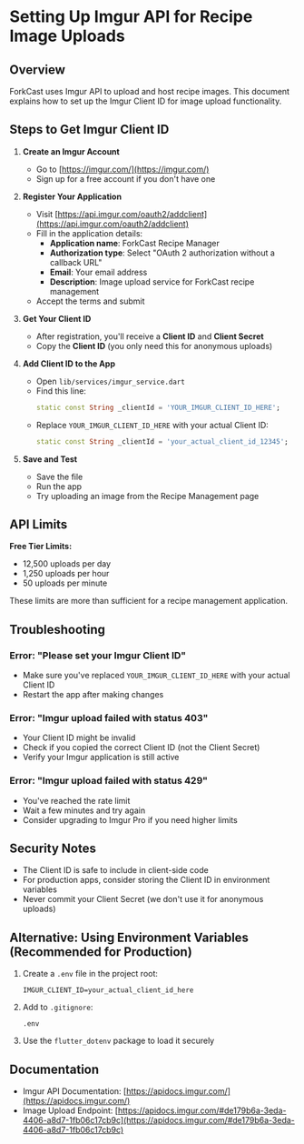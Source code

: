 # Setting Up Imgur API for Recipe Image Uploads

## Overview
ForkCast uses Imgur API to upload and host recipe images. This document explains how to set up the Imgur Client ID for image upload functionality.

## Steps to Get Imgur Client ID

1. **Create an Imgur Account**
   - Go to [https://imgur.com/](https://imgur.com/)
   - Sign up for a free account if you don't have one

2. **Register Your Application**
   - Visit [https://api.imgur.com/oauth2/addclient](https://api.imgur.com/oauth2/addclient)
   - Fill in the application details:
     - **Application name**: ForkCast Recipe Manager
     - **Authorization type**: Select "OAuth 2 authorization without a callback URL"
     - **Email**: Your email address
     - **Description**: Image upload service for ForkCast recipe management
   - Accept the terms and submit

3. **Get Your Client ID**
   - After registration, you'll receive a **Client ID** and **Client Secret**
   - Copy the **Client ID** (you only need this for anonymous uploads)

4. **Add Client ID to the App**
   - Open `lib/services/imgur_service.dart`
   - Find this line:
     ```dart
     static const String _clientId = 'YOUR_IMGUR_CLIENT_ID_HERE';
     ```
   - Replace `YOUR_IMGUR_CLIENT_ID_HERE` with your actual Client ID:
     ```dart
     static const String _clientId = 'your_actual_client_id_12345';
     ```

5. **Save and Test**
   - Save the file
   - Run the app
   - Try uploading an image from the Recipe Management page

## API Limits

**Free Tier Limits:**
- 12,500 uploads per day
- 1,250 uploads per hour
- 50 uploads per minute

These limits are more than sufficient for a recipe management application.

## Troubleshooting

### Error: "Please set your Imgur Client ID"
- Make sure you've replaced `YOUR_IMGUR_CLIENT_ID_HERE` with your actual Client ID
- Restart the app after making changes

### Error: "Imgur upload failed with status 403"
- Your Client ID might be invalid
- Check if you copied the correct Client ID (not the Client Secret)
- Verify your Imgur application is still active

### Error: "Imgur upload failed with status 429"
- You've reached the rate limit
- Wait a few minutes and try again
- Consider upgrading to Imgur Pro if you need higher limits

## Security Notes

- The Client ID is safe to include in client-side code
- For production apps, consider storing the Client ID in environment variables
- Never commit your Client Secret (we don't use it for anonymous uploads)

## Alternative: Using Environment Variables (Recommended for Production)

1. Create a `.env` file in the project root:
   ```
   IMGUR_CLIENT_ID=your_actual_client_id_here
   ```

2. Add to `.gitignore`:
   ```
   .env
   ```

3. Use the `flutter_dotenv` package to load it securely

## Documentation

- Imgur API Documentation: [https://apidocs.imgur.com/](https://apidocs.imgur.com/)
- Image Upload Endpoint: [https://apidocs.imgur.com/#de179b6a-3eda-4406-a8d7-1fb06c17cb9c](https://apidocs.imgur.com/#de179b6a-3eda-4406-a8d7-1fb06c17cb9c)
